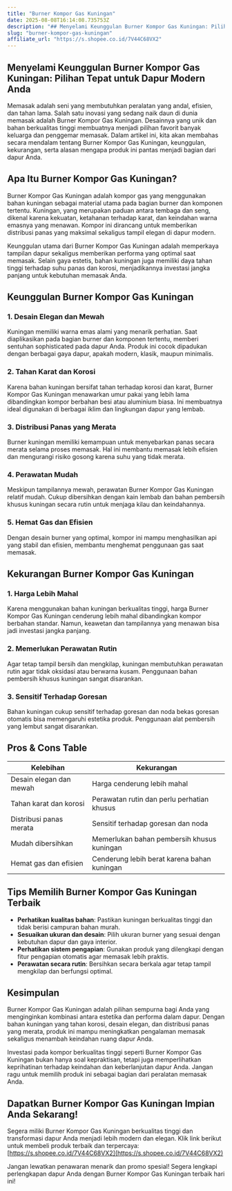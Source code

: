 ```yaml
---
title: "Burner Kompor Gas Kuningan"
date: 2025-08-08T16:14:08.735753Z
description: "## Menyelami Keunggulan Burner Kompor Gas Kuningan: Pilihan Tepat untuk Dapur Modern Anda..."
slug: "burner-kompor-gas-kuningan"
affiliate_url: "https://s.shopee.co.id/7V44C68VX2"
---
```

## Menyelami Keunggulan Burner Kompor Gas Kuningan: Pilihan Tepat untuk Dapur Modern Anda

Memasak adalah seni yang membutuhkan peralatan yang andal, efisien, dan tahan lama. Salah satu inovasi yang sedang naik daun di dunia memasak adalah Burner Kompor Gas Kuningan. Desainnya yang unik dan bahan berkualitas tinggi membuatnya menjadi pilihan favorit banyak keluarga dan penggemar memasak. Dalam artikel ini, kita akan membahas secara mendalam tentang Burner Kompor Gas Kuningan, keunggulan, kekurangan, serta alasan mengapa produk ini pantas menjadi bagian dari dapur Anda.

## Apa Itu Burner Kompor Gas Kuningan?

Burner Kompor Gas Kuningan adalah kompor gas yang menggunakan bahan kuningan sebagai material utama pada bagian burner dan komponen tertentu. Kuningan, yang merupakan paduan antara tembaga dan seng, dikenal karena kekuatan, ketahanan terhadap karat, dan keindahan warna emasnya yang menawan. Kompor ini dirancang untuk memberikan distribusi panas yang maksimal sekaligus tampil elegan di dapur modern.

Keunggulan utama dari Burner Kompor Gas Kuningan adalah memperkaya tampilan dapur sekaligus memberikan performa yang optimal saat memasak. Selain gaya estetis, bahan kuningan juga memiliki daya tahan tinggi terhadap suhu panas dan korosi, menjadikannya investasi jangka panjang untuk kebutuhan memasak Anda.

## Keunggulan Burner Kompor Gas Kuningan

### 1. Desain Elegan dan Mewah

Kuningan memiliki warna emas alami yang menarik perhatian. Saat diaplikasikan pada bagian burner dan komponen tertentu, memberi sentuhan sophisticated pada dapur Anda. Produk ini cocok dipadukan dengan berbagai gaya dapur, apakah modern, klasik, maupun minimalis.

### 2. Tahan Karat dan Korosi

Karena bahan kuningan bersifat tahan terhadap korosi dan karat, Burner Kompor Gas Kuningan menawarkan umur pakai yang lebih lama dibandingkan kompor berbahan besi atau aluminium biasa. Ini membuatnya ideal digunakan di berbagai iklim dan lingkungan dapur yang lembab.

### 3. Distribusi Panas yang Merata

Burner kuningan memiliki kemampuan untuk menyebarkan panas secara merata selama proses memasak. Hal ini membantu memasak lebih efisien dan mengurangi risiko gosong karena suhu yang tidak merata.

### 4. Perawatan Mudah

Meskipun tampilannya mewah, perawatan Burner Kompor Gas Kuningan relatif mudah. Cukup dibersihkan dengan kain lembab dan bahan pembersih khusus kuningan secara rutin untuk menjaga kilau dan keindahannya.

### 5. Hemat Gas dan Efisien

Dengan desain burner yang optimal, kompor ini mampu menghasilkan api yang stabil dan efisien, membantu menghemat penggunaan gas saat memasak.

## Kekurangan Burner Kompor Gas Kuningan

### 1. Harga Lebih Mahal

Karena menggunakan bahan kuningan berkualitas tinggi, harga Burner Kompor Gas Kuningan cenderung lebih mahal dibandingkan kompor berbahan standar. Namun, keawetan dan tampilannya yang menawan bisa jadi investasi jangka panjang.

### 2. Memerlukan Perawatan Rutin

Agar tetap tampil bersih dan mengkilap, kuningan membutuhkan perawatan rutin agar tidak oksidasi atau berwarna kusam. Penggunaan bahan pembersih khusus kuningan sangat disarankan.

### 3. Sensitif Terhadap Goresan

Bahan kuningan cukup sensitif terhadap goresan dan noda bekas goresan otomatis bisa memengaruhi estetika produk. Penggunaan alat pembersih yang lembut sangat disarankan.

## Pros & Cons Table

| Kelebihan                       | Kekurangan                                |
|---------------------------------|-------------------------------------------|
| Desain elegan dan mewah        | Harga cenderung lebih mahal             |
| Tahan karat dan korosi         | Perawatan rutin dan perlu perhatian khusus |
| Distribusi panas merata        | Sensitif terhadap goresan dan noda    |
| Mudah dibersihkan              | Memerlukan bahan pembersih khusus kuningan |
| Hemat gas dan efisien          | Cenderung lebih berat karena bahan kuningan |

## Tips Memilih Burner Kompor Gas Kuningan Terbaik

- **Perhatikan kualitas bahan**: Pastikan kuningan berkualitas tinggi dan tidak berisi campuran bahan murah.
- **Sesuaikan ukuran dan desain**: Pilih ukuran burner yang sesuai dengan kebutuhan dapur dan gaya interior.
- **Perhatikan sistem pengapian**: Gunakan produk yang dilengkapi dengan fitur pengapian otomatis agar memasak lebih praktis.
- **Perawatan secara rutin**: Bersihkan secara berkala agar tetap tampil mengkilap dan berfungsi optimal.

## Kesimpulan

Burner Kompor Gas Kuningan adalah pilihan sempurna bagi Anda yang menginginkan kombinasi antara estetika dan performa dalam dapur. Dengan bahan kuningan yang tahan korosi, desain elegan, dan distribusi panas yang merata, produk ini mampu meningkatkan pengalaman memasak sekaligus menambah keindahan ruang dapur Anda.

Investasi pada kompor berkualitas tinggi seperti Burner Kompor Gas Kuningan bukan hanya soal kepraktisan, tetapi juga memperlihatkan keprihatinan terhadap keindahan dan keberlanjutan dapur Anda. Jangan ragu untuk memilih produk ini sebagai bagian dari peralatan memasak Anda.

## Dapatkan Burner Kompor Gas Kuningan Impian Anda Sekarang!

Segera miliki Burner Kompor Gas Kuningan berkualitas tinggi dan transformasi dapur Anda menjadi lebih modern dan elegan. Klik link berikut untuk membeli produk terbaik dan terpercaya: [https://s.shopee.co.id/7V44C68VX2](https://s.shopee.co.id/7V44C68VX2)

Jangan lewatkan penawaran menarik dan promo spesial! Segera lengkapi perlengkapan dapur Anda dengan Burner Kompor Gas Kuningan terbaik hari ini!